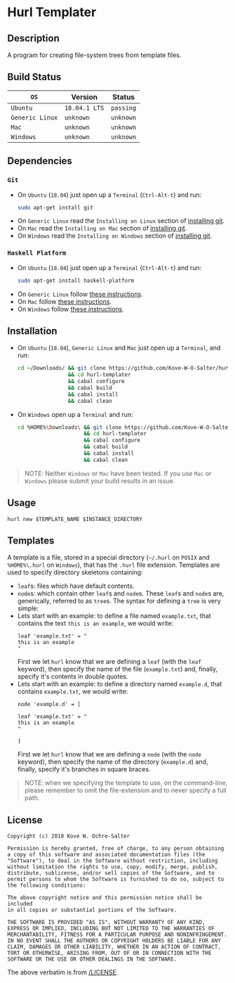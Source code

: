 # Hurl Templater
## Description
A program for creating file-system trees from template files.

## Build Status
| `OS`            | Version       | Status    |
|-----------------|---------------|-----------|
| `Ubuntu`        | `18.04.1 LTS` | `passing` |
| `Generic Linux` | `unknown`     | `unknown` |
| `Mac`           | `unknown`     | `unknown` |
| `Windows`       | `unknown`     | `unknown` |

## Dependencies
### `Git`
* On `Ubuntu` (`18.04`) just open up a `Terminal` (`Ctrl-Alt-t`) and run:
  ```bash
  sudo apt-get install git
  ```
* On `Generic Linux` read the `Installing on Linux` section of [installing git](https://git-scm.com/book/en/v2/Getting-Started-Installing-Git).
* On `Mac` read the `Installing on Mac` section of [installing git](https://git-scm.com/book/en/v2/Getting-Started-Installing-Git).
* On `Windows` read the `Installing on Windows` section of [installing git](https://git-scm.com/book/en/v2/Getting-Started-Installing-Git).

### `Haskell Platform`
* On `Ubuntu` (`18.04`) just open up a `Terminal` (`Ctrl-Alt-t`) and run:
  ```bash
  sudo apt-get install haskell-platform
  ```
* On `Generic Linux` follow [these instructions](https://www.haskell.org/platform/#linux-generic).
* On `Mac` follow [these instructions](https://www.haskell.org/platform/#osx).
* On `Windows` follow [these instructions](https://www.haskell.org/platform/#windows).

## Installation
* On `Ubuntu` (`18.04`), `Generic Linux` and `Mac` just open up a `Terminal`, and run:
  ```bash
  cd ~/Downloads/ && git clone https://github.com/Kove-W-O-Salter/hurl-templater \
                  && cd hurl-templater                                           \
                  && cabal configure                                             \
                  && cabal build                                                 \
                  && cabal install                                               \
                  && cabal clean
  ```
* On `Windows` open up a `Terminal` and run:
  ```bash
  cd %HOME%\Downloads\ && git clone https://github.com/Kove-W-O-Salter/hurl-templater ^
                       && cd hurl-templater                                           ^
                       && cabal configure                                             ^
                       && cabal build                                                 ^
                       && cabal install                                               ^
                       && cabal clean
  ```
> NOTE: Neither `Windows` or `Mac` have been tested. If you use `Mac`
>       or `Windows` please submit your build results in an issue.

## Usage
```
hurl new $TEMPLATE_NAME $INSTANCE_DIRECTORY
```

## Templates
A template is a file, stored in a special directory (`~/.hurl` on `POSIX` and
`%HOME%\.hurl` on `Windows`), that has the `.hurl` file extension. Templates
are used to specify directory skeletons containing:
* `leaf`s: files which have default contents.
* `node`s: which contain other `leaf`s and `node`s.
These `leaf`s and `node`s are, generically, referred to as `tree`s.
The syntax for defining a `tree` is very simple:
* Lets start with an example: to define a file named `example.txt`, that contains the text
  `this is an example`, we would write:
  ```
  leaf 'example.txt' = "
  this is an example
  "
  ```
  First we let `hurl` know that we are defining a `leaf` (with the `leaf` keyword), then specify the
  name of the file (`example.txt`) and, finally, specify it's contents in double quotes.
* Lets start with an example: to define a directory named `example.d`, that contains `example.txt`,
  we would write:
  ```
  node 'example.d' = [

  leaf 'example.txt' = "
  this is an example
  "

  ]
  ```
  First we let `hurl` know that we are defining a `node` (with the `node` keyword), then specify the
  name of the directory (`example.d`) and, finally, specify it's branches in square braces.
> NOTE: when we specifying the template to use, on the command-line, please remember to
>       omit the file-extension and to never specify a full path.

## License
```
Copyright (c) 2018 Kove W. Ochre-Salter

Permission is hereby granted, free of charge, to any person obtaining
a copy of this software and associated documentation files (the
"Software"), to deal in the Software without restriction, including
without limitation the rights to use, copy, modify, merge, publish,
distribute, sublicense, and/or sell copies of the Software, and to
permit persons to whom the Software is furnished to do so, subject to
the following conditions:

The above copyright notice and this permission notice shall be included
in all copies or substantial portions of the Software.

THE SOFTWARE IS PROVIDED "AS IS", WITHOUT WARRANTY OF ANY KIND,
EXPRESS OR IMPLIED, INCLUDING BUT NOT LIMITED TO THE WARRANTIES OF
MERCHANTABILITY, FITNESS FOR A PARTICULAR PURPOSE AND NONINFRINGEMENT.
IN NO EVENT SHALL THE AUTHORS OR COPYRIGHT HOLDERS BE LIABLE FOR ANY
CLAIM, DAMAGES OR OTHER LIABILITY, WHETHER IN AN ACTION OF CONTRACT,
TORT OR OTHERWISE, ARISING FROM, OUT OF OR IN CONNECTION WITH THE
SOFTWARE OR THE USE OR OTHER DEALINGS IN THE SOFTWARE.
```
The above verbatim is from [/LICENSE](./LICENSE).

